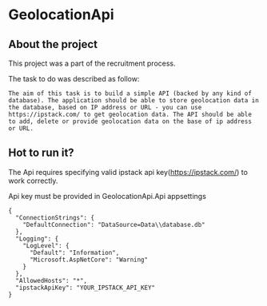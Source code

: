 # GeolocationApi
## About the project

This project was a part of the recruitment process. 

The task to do was described as follow:

```The aim of this task is to build a simple API (backed by any kind of database). The application should be able to store geolocation data in the database, based on IP address or URL - you can use https://ipstack.com/ to get geolocation data. The API should be able to add, delete or provide geolocation data on the base of ip address or URL. ```




## Hot to run it?
The Api requires specifying valid ipstack api key(https://ipstack.com/) to work correctly.

Api key must be provided in GeolocationApi.Api appsettings

```
{
  "ConnectionStrings": {
    "DefaultConnection": "DataSource=Data\\database.db"
  },
  "Logging": {
    "LogLevel": {
      "Default": "Information",
      "Microsoft.AspNetCore": "Warning"
    }
  },
  "AllowedHosts": "*",
  "ipstackApiKey": "YOUR_IPSTACK_API_KEY"
}
```
